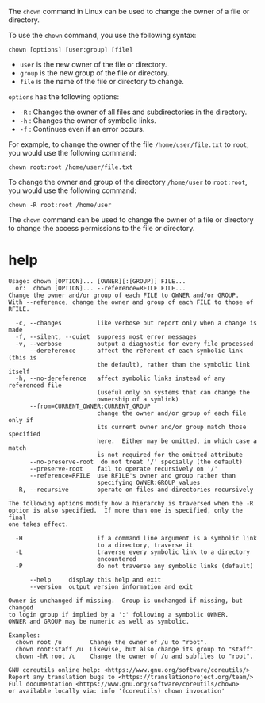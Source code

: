 The `chown` command in Linux can be used to change the owner of a file or directory.

To use the `chown` command, you use the following syntax:

```
chown [options] [user:group] [file]
```

* `user` is the new owner of the file or directory.
* `group` is the new group of the file or directory.
* `file` is the name of the file or directory to change.

`options` has the following options:

* `-R` : Changes the owner of all files and subdirectories in the directory.
* `-h` : Changes the owner of symbolic links.
* `-f` : Continues even if an error occurs.

For example, to change the owner of the file `/home/user/file.txt` to `root`, you would use the following command:

```
chown root:root /home/user/file.txt
```

To change the owner and group of the directory `/home/user` to `root:root`, you would use the following command:

```
chown -R root:root /home/user
```

The `chown` command can be used to change the owner of a file or directory to change the access permissions to the file or directory.


# help

```
Usage: chown [OPTION]... [OWNER][:[GROUP]] FILE...
  or:  chown [OPTION]... --reference=RFILE FILE...
Change the owner and/or group of each FILE to OWNER and/or GROUP.
With --reference, change the owner and group of each FILE to those of RFILE.

  -c, --changes          like verbose but report only when a change is made
  -f, --silent, --quiet  suppress most error messages
  -v, --verbose          output a diagnostic for every file processed
      --dereference      affect the referent of each symbolic link (this is
                         the default), rather than the symbolic link itself
  -h, --no-dereference   affect symbolic links instead of any referenced file
                         (useful only on systems that can change the
                         ownership of a symlink)
      --from=CURRENT_OWNER:CURRENT_GROUP
                         change the owner and/or group of each file only if
                         its current owner and/or group match those specified
                         here.  Either may be omitted, in which case a match
                         is not required for the omitted attribute
      --no-preserve-root  do not treat '/' specially (the default)
      --preserve-root    fail to operate recursively on '/'
      --reference=RFILE  use RFILE's owner and group rather than
                         specifying OWNER:GROUP values
  -R, --recursive        operate on files and directories recursively

The following options modify how a hierarchy is traversed when the -R
option is also specified.  If more than one is specified, only the final
one takes effect.

  -H                     if a command line argument is a symbolic link
                         to a directory, traverse it
  -L                     traverse every symbolic link to a directory
                         encountered
  -P                     do not traverse any symbolic links (default)

      --help     display this help and exit
      --version  output version information and exit

Owner is unchanged if missing.  Group is unchanged if missing, but changed
to login group if implied by a ':' following a symbolic OWNER.
OWNER and GROUP may be numeric as well as symbolic.

Examples:
  chown root /u        Change the owner of /u to "root".
  chown root:staff /u  Likewise, but also change its group to "staff".
  chown -hR root /u    Change the owner of /u and subfiles to "root".

GNU coreutils online help: <https://www.gnu.org/software/coreutils/>
Report any translation bugs to <https://translationproject.org/team/>
Full documentation <https://www.gnu.org/software/coreutils/chown>
or available locally via: info '(coreutils) chown invocation'
```
